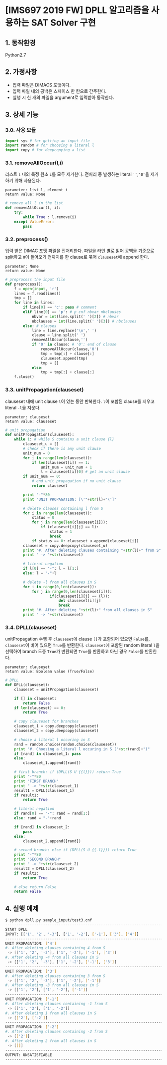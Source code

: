 [IMS697 2019 FW] DPLL 알고리즘을 사용하는 SAT Solver 구현
======================
## 1. 동작환경
Python2.7
## 2. 가정사항
- 입력 파일은 DIMACS 포맷이다.
- 입력 파일 내의 공백은 스페이스 한 칸으로 간주한다.
- 실행 시 한 개의 파일을 argument로 입력받아 동작한다.
## 3. 상세 기능
### 3.0. 사용 모듈
```python
import sys # for getting an input file
import random # for choosing a literal l
import copy # for deepcopying a list
```
### 3.1. removeAllOccur(l,i)
리스트 `l` 내의 특정 원소 `i`를 모두 제거한다. 전처리 중 발생하는 literal `''`,`'0'`을 제거하기 위해 사용된다.
```
parameter: list l, element i
return value: None
```
```python
# remove all l in the list
def removeAllOccur(l, i):
    try:
        while True : l.remove(i)
    except ValueError:
        pass
```
### 3.2. preprocess()
입력 받은 DIMAC 포맷 파일을 전처리한다. 파일을 라인 별로 읽어 공백을 기준으로 split하고 `0`이 들어오기 전까지를 한 clause로 묶어 `clauseset`에 append 한다.
```
parameter: None
return value: None
```
```python
# preprocess the input file
def preprocess():
	f = open(input, 'r')
	lines = f.readlines()
	tmp = []
	for line in lines:
		if line[0] == 'c': pass # comment
		elif line[0] == 'p': # p cnf nbvar nbclauses
			nbvar = int(line.split(' ')[2]) # nbvar
			nbclauses = int(line.split(' ')[3]) # nbclauses
		else: # clauses
			line = line.replace('\n',' ')
			clause = line.split(' ')
			removeAllOccur(clause,'')
			if '0' in clause: # '0': end of clause
				removeAllOccur(clause,'0')
				tmp = tmp[:] + clause[:]
				clauseset.append(tmp)
				tmp = []
			else: 
				tmp = tmp[:] + clause[:]	
	f.close()
```
### 3.3. unitPropagation(clauseset)
clauseset 내에 unit clause `l`이 있는 동안 반복한다. `l`이 포함된 clause를 지우고 literal `-l`을 지운다.
```
parameter: clauseset
return value: clauseset
```
```python
# unit propagation
def unitPropagation(clauseset):
	while 1: # while S contains a unit clause {l}
		clauseset_u = []
		# check if there is any unit clause
		unit_num = 0
		for i in range(len(clauseset)):
			if len(clauseset[i]) == 1: 
				unit_num = unit_num + 1
				l = clauseset[i][0] # get an unit clause
		if unit_num == 0: 
			# end unit propagation if no unit clause
			return clauseset

		print "-"*80
		print "UNIT PROPAGATION: [\'"+str(l)+"\']"

		# delete clauses containing l from S 
		for i in range(len(clauseset)):
			status = 0
			for j in range(len(clauseset[i])):	
				if (clauseset[i][j] == l):
					status = 1	
					break
			if status == 0: clauseset_u.append(clauseset[i]) 	
		clauseset = copy.deepcopy(clauseset_u)	
		print "#. After deleting clauses containing "+str(l)+" from S"
		print " -> "+str(clauseset)

		# literal negation
		if l[0] == "-": l = l[1:]
		else: l = "-"+l		

		# delete -l from all clauses in S
		for	i in range(0,len(clauseset)):
			for j in range(0,len(clauseset[i])):
					if(clauseset[i][j] == (l)):				
						del clauseset[i][j]
						break
		print "#. After deleting "+str(l)+" from all clauses in S"
		print " -> "+str(clauseset)
```
### 3.4. DPLL(clauseset)
unitPropagation 수행 후 `clauseset`에 clause `[]`가 포함되어 있으면 `False`를, `clauseset`이 비어 있으면 `True`를 반환한다. `clauseset`에 포함된 random literal `l`을 선택하여 branch 도중 `True`가 반환되면 `True`를 반환하고 아닌 경우 `False`를 반환한다. 
```
parameter: clauseset
return value: Boolean value (True/False)
```
```python
# DPLL
def DPLL(clauseset):
	clauseset = unitPropagation(clauseset)

	if [] in clauseset:
		return False
	if len(clauseset) == 0:
		return True	

	# copy clauseset for branches
	clauseset_1 = copy.deepcopy(clauseset)
	clauseset_2 = copy.deepcopy(clauseset)

	# choose a literal l occuring in S
	rand = random.choice(random.choice(clauseset))
	print "#. Choosing a literal l occuring in S ("+str(rand)+")"
	if [rand] in clauseset_1: pass
	else: 
		clauseset_1.append([rand])

	# first branch: if (DPLL(S U {{l}})) return True
	print "-"*80
	print "FIRST BRANCH"
	print " -> "+str(clauseset_1)	
	result1 = DPLL(clauseset_1)
	if result1:
		return True

	# literal negation
	if rand[0] == "-": rand = rand[1:]
	else: rand = "-"+rand	

	if [rand] in clauseset_2: 
		pass
	else:
		clauseset_2.append([rand])

	# second branch: else if (DPLL(S U {{-l}})) return True
	print "-"*80
	print "SECOND BRANCH"
	print " -> "+str(clauseset_2)
	result2 = DPLL(clauseset_2)
	if result2:
		return True

	# else return False
	return False
```
## 4. 실행 예제
```bash
$ python dpll.py sample_input/test3.cnf
--------------------------------------------------------------------------------
START DPLL
INPUT: [['1', '2', '-3'], ['1', '-2'], ['-1'], ['3'], ['4']]
--------------------------------------------------------------------------------
UNIT PROPAGATION: ['4']
#. After deleting clauses containing 4 from S
 -> [['1', '2', '-3'], ['1', '-2'], ['-1'], ['3']]
#. After deleting -4 from all clauses in S
 -> [['1', '2', '-3'], ['1', '-2'], ['-1'], ['3']]
--------------------------------------------------------------------------------
UNIT PROPAGATION: ['3']
#. After deleting clauses containing 3 from S
 -> [['1', '2', '-3'], ['1', '-2'], ['-1']]
#. After deleting -3 from all clauses in S
 -> [['1', '2'], ['1', '-2'], ['-1']]
--------------------------------------------------------------------------------
UNIT PROPAGATION: ['-1']
#. After deleting clauses containing -1 from S
 -> [['1', '2'], ['1', '-2']]
#. After deleting 1 from all clauses in S
 -> [['2'], ['-2']]
--------------------------------------------------------------------------------
UNIT PROPAGATION: ['-2']
#. After deleting clauses containing -2 from S
 -> [['2']]
#. After deleting 2 from all clauses in S
 -> [[]]
--------------------------------------------------------------------------------
OUTPUT: UNSATISFIABLE
--------------------------------------------------------------------------------
```
